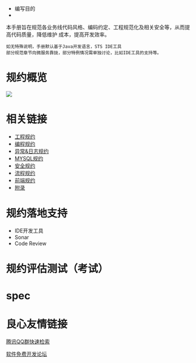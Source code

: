 - 编写目的
-
本手册旨在规范各业务线代码风格、编码约定、工程规范化及相关安全等，从而提高代码质量，降低维护
成本，提高开发效率。

	如无特殊说明，手册默认基于Java开发语言，STS IDE工具
	部分规范章节向微服务靠拢，部分特例情况需单独讨论，比如IDE工具的支持等。
	

# 规约概览 #

![](docs/拍拍信规范.png)

# 相关链接  #

- [工程规约](project-spec.md "project-spec.md")
- [编程规约](coding-spec.md "coding-spec.md")
- [异常&日志规约](exception%20&%20log-spec.md "exception & log-spec.md")
- [MYSQL规约](mysql-spec.md "mysql-spec.md")
- [安全规约](security-spec.md "security-spec.md")
- [流程规约](workflow-spec.md "workflow-spec.md")
- [前端规约]()
- [附录](appendix.md)
# 规约落地支持 #

- IDE开发工具
- Sonar
- Code Review

#  规约评估测试（考试） #


# spec


 # 良心友情链接

[腾讯QQ群快速检索](http://u.720life.cn/s/8cf73f7c)

[软件免费开发论坛](http://u.720life.cn/s/bbb01dc0)